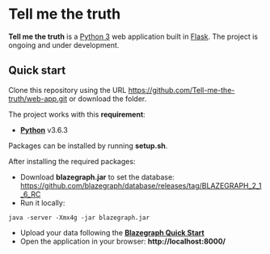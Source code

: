 # Tell me the truth

**Tell me the truth** is a [Python 3](https://www.python.org/downloads/) web application built in [Flask](https://flask.palletsprojects.com/en/2.3.x/). 
The project is ongoing and under development.

## Quick start

Clone this repository using the URL https://github.com/Tell-me-the-truth/web-app.git
or download the folder.

The project works with this **requirement**:

- [**Python**](https://www.python.org/downloads/) v3.6.3

Packages can be installed by running **setup.sh**.

After installing the required packages:

- Download **blazegraph.jar** to set the database: https://github.com/blazegraph/database/releases/tag/BLAZEGRAPH_2_1_6_RC
- Run it locally:
```
java -server -Xmx4g -jar blazegraph.jar
```
- Upload your data following the [**Blazegraph Quick Start**]([https://www.python.org/downloads/](https://github.com/blazegraph/database/wiki/Quick_Start))
- Open the application in your browser: **http://localhost:8000/**
